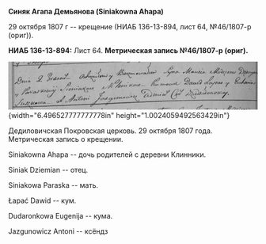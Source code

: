 **Синяк Агапа Демьянова (Siniakowna Ahapa)**

29 октября 1807 г -- крещение (НИАБ 136-13-894, лист 64, №46/1807-р
(ориг)).

**НИАБ 136-13-894:** Лист 64. **Метрическая запись №46/1807-р (ориг).**

![](./media/ff8cd0db768450c15018ed7fe36f03f04ce98571.png){width="6.496527777777778in"
height="1.0024059492563429in"}

Дедиловичская Покровская церковь. 29 октября 1807 года. Метрическая
запись о крещении.

Siniakowna Ahapa -- дочь родителей с деревни Клинники.

Siniak Dziemian -- отец.

Siniakowa Paraska -- мать.

Łapać Dawid -- кум.

Dudaronkowa Eugenija -- кума.

Jazgunowicz Antoni -- ксёндз
